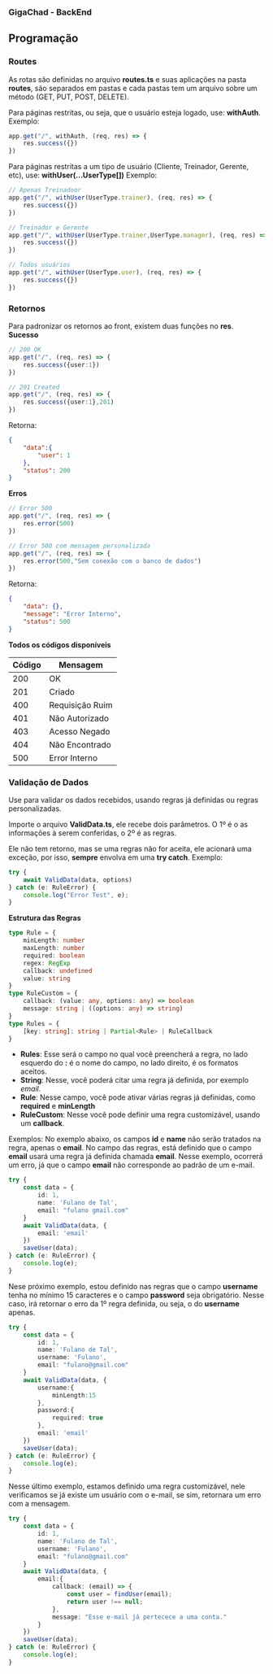 ### GigaChad - BackEnd

## Programação

### Routes
As rotas são definidas no arquivo **routes.ts** e suas aplicações na pasta **routes**, são separados em pastas e cada pastas tem um arquivo sobre um método (GET, PUT, POST, DELETE).

Para páginas restritas, ou seja, que o usuário esteja logado, use: **withAuth**.
Exemplo:
```typescript
app.get("/", withAuth, (req, res) => {
    res.success({})
})
```

Para páginas restritas a um tipo de usuário (Cliente, Treinador, Gerente, etc), use: **withUser(...UserType[])**
Exemplo:
```typescript
// Apenas Treinadoor
app.get("/", withUser(UserType.trainer), (req, res) => {
    res.success({})
})

// Treinador e Gerente
app.get("/", withUser(UserType.trainer,UserType.manager), (req, res) => {
    res.success({})
})

// Todos usuários
app.get("/", withUser(UserType.user), (req, res) => {
    res.success({})
})
```

### Retornos
Para padronizar os retornos ao front, existem duas funções no **res**.
**Sucesso**
```typescript
// 200 OK
app.get("/", (req, res) => {
    res.success({user:1})
})

// 201 Created
app.get("/", (req, res) => {
    res.success({user:1},201)
})
```

Retorna:
```JSON
{
    "data":{
        "user": 1
    },
    "status": 200
}
```

**Erros**
```typescript
// Error 500
app.get("/", (req, res) => {
    res.error(500)
})

// Error 500 com mensagem personalizada
app.get("/", (req, res) => {
    res.error(500,"Sem conexão com o banco de dados")
})
```

Retorna:
```JSON
{
    "data": {},
    "message": "Error Interno",
    "status": 500
}
```

**Todos os códigos disponíveis**

Código | Mensagem
----|---------
200 | OK
201 | Criado
400 | Requisição Ruim
401 | Não Autorizado
403 | Acesso Negado
404 | Não Encontrado
500 | Error Interno


### Validação de Dados

Use para validar os dados recebidos, usando regras já definidas ou regras personalizadas.

Importe o arquivo **ValidData.ts**, ele recebe dois parâmetros.
O 1º é o as informações à serem conferidas, o 2º é as regras.

Ele não tem retorno, mas se uma regras não for aceita, ele acionará uma exceção, por isso, **sempre** envolva em uma **try catch**.
Exemplo:
```typescript
try {
    await ValidData(data, options)
} catch (e: RuleError) {
    console.log("Error Test", e);
}
```
**Estrutura das Regras**
```typescript
type Rule = {
    minLength: number
    maxLength: number
    required: boolean
    regex: RegExp
    callback: undefined
    value: string
}
type RuleCustom = {
    callback: (value: any, options: any) => boolean
    message: string | ((options: any) => string)
}
type Rules = {
    [key: string]: string | Partial<Rule> | RuleCallback
}
```
- **Rules**: Esse será o campo no qual você preencherá a regra, no lado esquerdo do **:** é o nome do campo, no lado direito, é os formatos aceitos.
- **String**: Nesse, você poderá citar uma regra já definida, por exemplo *email*.
- **Rule**: Nesse campo, você pode ativar várias regras já definidas, como **required** e **minLength**
- **RuleCustom**: Nesse você pode definir uma regra customizável, usando um **callback**.

Exemplos:
No exemplo abaixo, os campos **id** e **name** não serão tratados na regra, apenas o **email**.
No campo das regras, está definido que o campo **email** usará uma regra já definida chamada **email**.
Nesse exemplo, ocorrerá um erro, já que o campo **email** não corresponde ao padrão de um e-mail.
```typescript
try {
    const data = {
        id: 1,
        name: 'Fulano de Tal',
        email: "fulano gmail.com"
    }
    await ValidData(data, {
        email: 'email'
    })
    saveUser(data);
} catch (e: RuleError) {
    console.log(e);
}
```
Nese próximo exemplo, estou definido nas regras que o campo **username** tenha no mínimo 15 caracteres e o campo **password** seja obrigatório.
Nesse caso, irá retornar o erro da 1º regra definida, ou seja, o do **username** apenas.
```typescript
try {
    const data = {
        id: 1,
        name: 'Fulano de Tal',
        username: 'Fulano',
        email: "fulano@gmail.com"
    }
    await ValidData(data, {
        username:{
            minLength:15
        },
        password:{
            required: true
        },
        email: 'email'
    })
    saveUser(data);
} catch (e: RuleError) {
    console.log(e);
}
```

Nesse último exemplo, estamos definido uma regra customizável, nele verificamos se já existe um usuário com o e-mail, se sim, retornara um erro com a mensagem.
```typescript
try {
    const data = {
        id: 1,
        name: 'Fulano de Tal',
        username: 'Fulano',
        email: "fulano@gmail.com"
    }
    await ValidData(data, {
        email:{
            callback: (email) => {
                const user = findUser(email);
                return user !== null;
            },
            message: "Esse e-mail já pertecece a uma conta."
        }
    })
    saveUser(data);
} catch (e: RuleError) {
    console.log(e);
}
```

